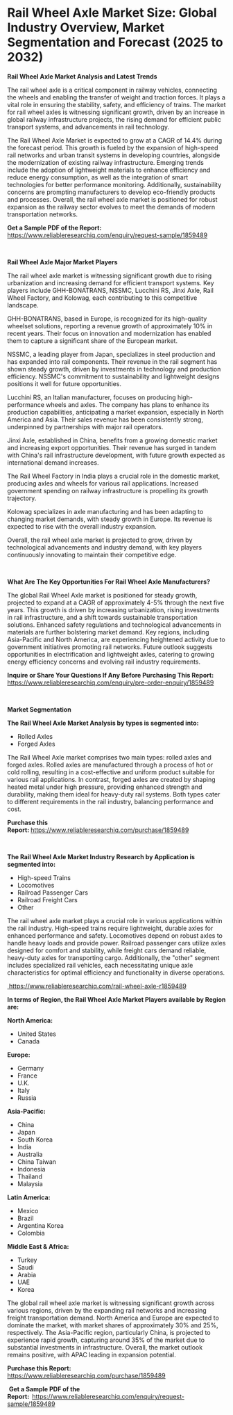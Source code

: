 <p><h1>Rail Wheel Axle Market Size: Global Industry Overview, Market Segmentation and Forecast (2025 to 2032)</h1></p><p><strong>Rail Wheel Axle Market Analysis and Latest Trends</strong></p>
<p><p>The rail wheel axle is a critical component in railway vehicles, connecting the wheels and enabling the transfer of weight and traction forces. It plays a vital role in ensuring the stability, safety, and efficiency of trains. The market for rail wheel axles is witnessing significant growth, driven by an increase in global railway infrastructure projects, the rising demand for efficient public transport systems, and advancements in rail technology.</p><p>The Rail Wheel Axle Market is expected to grow at a CAGR of 14.4% during the forecast period. This growth is fueled by the expansion of high-speed rail networks and urban transit systems in developing countries, alongside the modernization of existing railway infrastructure. Emerging trends include the adoption of lightweight materials to enhance efficiency and reduce energy consumption, as well as the integration of smart technologies for better performance monitoring. Additionally, sustainability concerns are prompting manufacturers to develop eco-friendly products and processes. Overall, the rail wheel axle market is positioned for robust expansion as the railway sector evolves to meet the demands of modern transportation networks.</p></p>
<p><strong>Get a Sample PDF of the Report:&nbsp;</strong> <a href="https://www.reliableresearchiq.com/enquiry/request-sample/1859489?utm_campaign=99&utm_medium=2&utm_source=Github&utm_content=ia&utm_term=16042025&utm_id=rail-wheel-axle">https://www.reliableresearchiq.com/enquiry/request-sample/1859489</a></p>
<p>&nbsp;</p>
<p><strong>Rail Wheel Axle Major Market Players</strong></p>
<p><p>The rail wheel axle market is witnessing significant growth due to rising urbanization and increasing demand for efficient transport systems. Key players include GHH-BONATRANS, NSSMC, Lucchini RS, Jinxi Axle, Rail Wheel Factory, and Kolowag, each contributing to this competitive landscape.</p><p>GHH-BONATRANS, based in Europe, is recognized for its high-quality wheelset solutions, reporting a revenue growth of approximately 10% in recent years. Their focus on innovation and modernization has enabled them to capture a significant share of the European market.</p><p>NSSMC, a leading player from Japan, specializes in steel production and has expanded into rail components. Their revenue in the rail segment has shown steady growth, driven by investments in technology and production efficiency. NSSMC's commitment to sustainability and lightweight designs positions it well for future opportunities.</p><p>Lucchini RS, an Italian manufacturer, focuses on producing high-performance wheels and axles. The company has plans to enhance its production capabilities, anticipating a market expansion, especially in North America and Asia. Their sales revenue has been consistently strong, underpinned by partnerships with major rail operators.</p><p>Jinxi Axle, established in China, benefits from a growing domestic market and increasing export opportunities. Their revenue has surged in tandem with China's rail infrastructure development, with future growth expected as international demand increases.</p><p>The Rail Wheel Factory in India plays a crucial role in the domestic market, producing axles and wheels for various rail applications. Increased government spending on railway infrastructure is propelling its growth trajectory.</p><p>Kolowag specializes in axle manufacturing and has been adapting to changing market demands, with steady growth in Europe. Its revenue is expected to rise with the overall industry expansion. </p><p>Overall, the rail wheel axle market is projected to grow, driven by technological advancements and industry demand, with key players continuously innovating to maintain their competitive edge.</p></p>
<p>&nbsp;</p>
<p><strong>What Are The Key Opportunities For Rail Wheel Axle Manufacturers?</strong></p>
<p><p>The global Rail Wheel Axle market is positioned for steady growth, projected to expand at a CAGR of approximately 4-5% through the next five years. This growth is driven by increasing urbanization, rising investments in rail infrastructure, and a shift towards sustainable transportation solutions. Enhanced safety regulations and technological advancements in materials are further bolstering market demand. Key regions, including Asia-Pacific and North America, are experiencing heightened activity due to government initiatives promoting rail networks. Future outlook suggests opportunities in electrification and lightweight axles, catering to growing energy efficiency concerns and evolving rail industry requirements.</p></p>
<p><strong>Inquire or Share Your Questions If Any Before Purchasing This Report:</strong> <a href="https://www.reliableresearchiq.com/enquiry/pre-order-enquiry/1859489?utm_campaign=99&utm_medium=2&utm_source=Github&utm_content=ia&utm_term=16042025&utm_id=rail-wheel-axle">https://www.reliableresearchiq.com/enquiry/pre-order-enquiry/1859489</a></p>
<p>&nbsp;</p>
<p><strong>Market Segmentation</strong></p>
<p><strong>The Rail Wheel Axle Market Analysis by types is segmented into:</strong></p>
<p><ul><li>Rolled Axles</li><li>Forged Axles</li></ul></p>
<p><p>The Rail Wheel Axle market comprises two main types: rolled axles and forged axles. Rolled axles are manufactured through a process of hot or cold rolling, resulting in a cost-effective and uniform product suitable for various rail applications. In contrast, forged axles are created by shaping heated metal under high pressure, providing enhanced strength and durability, making them ideal for heavy-duty rail systems. Both types cater to different requirements in the rail industry, balancing performance and cost.</p></p>
<p><strong>Purchase this Report:&nbsp;</strong><a href="https://www.reliableresearchiq.com/purchase/1859489?utm_campaign=99&utm_medium=2&utm_source=Github&utm_content=ia&utm_term=16042025&utm_id=rail-wheel-axle">https://www.reliableresearchiq.com/purchase/1859489</a></p>
<p>&nbsp;</p>
<p><strong>The Rail Wheel Axle Market Industry Research by Application is segmented into:</strong></p>
<p><ul><li>High-speed Trains</li><li>Locomotives</li><li>Railroad Passenger Cars</li><li>Railroad Freight Cars</li><li>Other</li></ul></p>
<p><p>The rail wheel axle market plays a crucial role in various applications within the rail industry. High-speed trains require lightweight, durable axles for enhanced performance and safety. Locomotives depend on robust axles to handle heavy loads and provide power. Railroad passenger cars utilize axles designed for comfort and stability, while freight cars demand reliable, heavy-duty axles for transporting cargo. Additionally, the "other" segment includes specialized rail vehicles, each necessitating unique axle characteristics for optimal efficiency and functionality in diverse operations.</p></p>
<p><a href="https://www.reliableresearchiq.com/rail-wheel-axle-r1859489?utm_campaign=99&utm_medium=2&utm_source=Github&utm_content=ia&utm_term=16042025&utm_id=rail-wheel-axle">&nbsp;https://www.reliableresearchiq.com/rail-wheel-axle-r1859489</a></p>
<p><strong>In terms of Region, the Rail Wheel Axle Market Players available by Region are:</strong></p>
<p>
    <p> <strong> North America: </strong>
        <ul>
            <li>United States</li>
            <li>Canada</li>
        </ul>
        </p> 
    <p> <strong> Europe: </strong>
        <ul>
            <li>Germany</li>
            <li>France</li>
            <li>U.K.</li>
            <li>Italy</li>
            <li>Russia</li>
        </ul>
        </p> 
    <p> <strong> Asia-Pacific: </strong>
        <ul>
            <li>China</li>
            <li>Japan</li>
            <li>South Korea</li>
            <li>India</li>
            <li>Australia</li>
            <li>China Taiwan</li>
            <li>Indonesia</li>
            <li>Thailand</li>
            <li>Malaysia</li>
        </ul>
        </p> 
    <p> <strong> Latin America: </strong>
        <ul>
            <li>Mexico</li>
            <li>Brazil</li>
            <li>Argentina Korea</li>
            <li>Colombia</li>
        </ul>
        </p> 
    <p> <strong> Middle East & Africa: </strong>
        <ul>
            <li>Turkey</li>
            <li>Saudi</li>
            <li>Arabia</li>
            <li>UAE</li>
            <li>Korea</li>
        </ul>
    </p>
    </p>
<p><p>The global rail wheel axle market is witnessing significant growth across various regions, driven by the expanding rail networks and increasing freight transportation demand. North America and Europe are expected to dominate the market, with market shares of approximately 30% and 25%, respectively. The Asia-Pacific region, particularly China, is projected to experience rapid growth, capturing around 35% of the market due to substantial investments in infrastructure. Overall, the market outlook remains positive, with APAC leading in expansion potential.</p></p>
<p><strong>Purchase this Report: </strong><a href="https://www.reliableresearchiq.com/purchase/1859489?utm_campaign=99&utm_medium=2&utm_source=Github&utm_content=ia&utm_term=16042025&utm_id=rail-wheel-axle">https://www.reliableresearchiq.com/purchase/1859489</a></p>
<p>&nbsp;<strong>Get a Sample PDF of the Report:&nbsp;&nbsp;</strong><a href="https://www.reliableresearchiq.com/enquiry/request-sample/1859489?utm_campaign=99&utm_medium=2&utm_source=Github&utm_content=ia&utm_term=16042025&utm_id=rail-wheel-axle">https://www.reliableresearchiq.com/enquiry/request-sample/1859489</a></p>
<p><strong></strong></p>
<p><p></p><p></p><p></p></p>